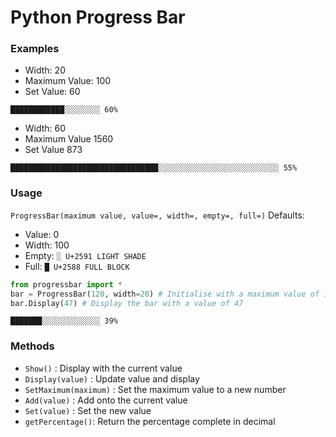 # Python Progress Bar

### Examples
- Width: 20
- Maximum Value: 100
- Set Value: 60

`████████████░░░░░░░░ 60%`

- Width: 60
- Maximum Value 1560
- Set Value 873

`█████████████████████████████████░░░░░░░░░░░░░░░░░░░░░░░░░░░ 55%`

### Usage
`ProgressBar(maximum value, value=, width=, empty=, full=)`
Defaults:
- Value: 0
- Width: 100
- Empty: `░ U+2591 LIGHT SHADE`
- Full: `█ U+2588 FULL BLOCK`
```python
from progressbar import *
bar = ProgressBar(120, width=20) # Initialise with a maximum value of 120 and a width of 20
bar.Display(47) # Display the bar with a value of 47
```
`███████░░░░░░░░░░░░░ 39%`

### Methods
- `Show()` : Display with the current value
- `Display(value)` : Update value and display
- `SetMaximum(maximum)` : Set the maximum value to a new number
- `Add(value)` : Add onto the current value
- `Set(value)` : Set the new value
- `getPercentage()`: Return the percentage complete in decimal


